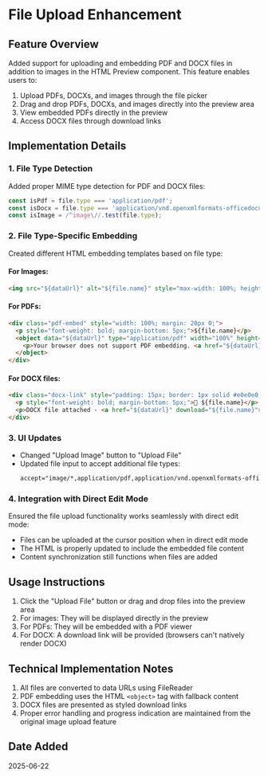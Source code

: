 # File Upload Enhancement

## Feature Overview

Added support for uploading and embedding PDF and DOCX files in addition to images in the HTML Preview component. This feature enables users to:

1. Upload PDFs, DOCXs, and images through the file picker
2. Drag and drop PDFs, DOCXs, and images directly into the preview area
3. View embedded PDFs directly in the preview
4. Access DOCX files through download links

## Implementation Details

### 1. File Type Detection

Added proper MIME type detection for PDF and DOCX files:

```typescript
const isPdf = file.type === 'application/pdf';
const isDocx = file.type === 'application/vnd.openxmlformats-officedocument.wordprocessingml.document';
const isImage = /^image\//.test(file.type);
```

### 2. File Type-Specific Embedding

Created different HTML embedding templates based on file type:

#### For Images:
```html
<img src="${dataUrl}" alt="${file.name}" style="max-width: 100%; height: auto;" />
```

#### For PDFs:
```html
<div class="pdf-embed" style="width: 100%; margin: 20px 0;">
  <p style="font-weight: bold; margin-bottom: 5px;">${file.name}</p>
  <object data="${dataUrl}" type="application/pdf" width="100%" height="500px">
    <p>Your browser does not support PDF embedding. <a href="${dataUrl}" download="${file.name}">Click here to download</a></p>
  </object>
</div>
```

#### For DOCX files:
```html
<div class="docx-link" style="padding: 15px; border: 1px solid #e0e0e0; border-radius: 5px; margin: 20px 0;">
  <p style="font-weight: bold; margin-bottom: 5px;">📄 ${file.name}</p>
  <p>DOCX file attached - <a href="${dataUrl}" download="${file.name}">Click here to download</a></p>
</div>
```

### 3. UI Updates

- Changed "Upload Image" button to "Upload File"
- Updated file input to accept additional file types:
  ```html
  accept="image/*,application/pdf,application/vnd.openxmlformats-officedocument.wordprocessingml.document"
  ```

### 4. Integration with Direct Edit Mode

Ensured the file upload functionality works seamlessly with direct edit mode:
- Files can be uploaded at the cursor position when in direct edit mode
- The HTML is properly updated to include the embedded file content
- Content synchronization still functions when files are added

## Usage Instructions

1. Click the "Upload File" button or drag and drop files into the preview area
2. For images: They will be displayed directly in the preview
3. For PDFs: They will be embedded with a PDF viewer
4. For DOCX: A download link will be provided (browsers can't natively render DOCX)

## Technical Implementation Notes

1. All files are converted to data URLs using FileReader
2. PDF embedding uses the HTML `<object>` tag with fallback content
3. DOCX files are presented as styled download links
4. Proper error handling and progress indication are maintained from the original image upload feature

## Date Added
2025-06-22
